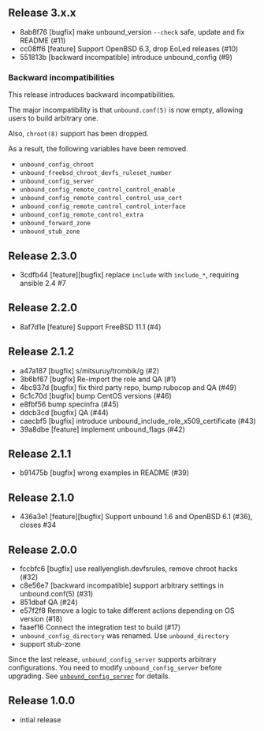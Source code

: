 ## Release 3.x.x

* 8ab8f76 [bugfix] make unbound_version `--check` safe, update and fix README (#11)
* cc08ff6 [feature] Support OpenBSD 6.3, drop EoLed releases (#10)
* 551813b [backward incompatible] introduce unbound_config (#9)

### Backward incompatibilities

This release introduces backward incompatibilities.

The major incompatibility is that `unbound.conf(5)` is now empty, allowing
users to build arbitrary one.

Also, `chroot(8)` support has been dropped.

As a result, the following variables have been removed.

* `unbound_config_chroot`
* `unbound_freebsd_chroot_devfs_ruleset_number`
* `unbound_config_server`
* `unbound_config_remote_control_control_enable`
* `unbound_config_remote_control_control_use_cert`
* `unbound_config_remote_control_control_interface`
* `unbound_config_remote_control_extra`
* `unbound_forward_zone`
* `unbound_stub_zone`

## Release 2.3.0

* 3cdfb44 [feature][bugfix] replace `include` with `include_*`, requiring ansible 2.4 #7

## Release 2.2.0

* 8af7d1e [feature] Support FreeBSD 11.1 (#4)

## Release 2.1.2

* a47a187 [bugfix] s/mitsuruy/trombik/g (#2)
* 3b6bf67 [bugfix] Re-import the role and QA (#1)
* 4bc937d [bugfix] fix third party repo, bump rubocop and QA (#49)
* 6c1c70d [bugfix] bump CentOS versions (#46)
* e8fbf56 bump specinfra (#45)
* ddcb3cd [bugfix] QA (#44)
* caecbf5 [bugfix] introduce unbound_include_role_x509_certificate (#43)
* 39a8dbe [feature] implement unbound_flags (#42)

## Release 2.1.1

* b91475b [bugfix] wrong examples in README (#39)

## Release 2.1.0

* 436a3e1 [feature][bugfix] Support unbound 1.6 and OpenBSD 6.1 (#36), closes #34

## Release 2.0.0

* fccbfc6 [bugfix] use reallyenglish.devfsrules, remove chroot hacks (#32)
* c8e56e7 [backward incompatible] support arbitrary settings in unbound.conf(5) (#31)
* 851dbaf QA (#24)
* e57f2f8 Remove a logic to take different actions depending on OS version  (#18)
* faaef16 Connect the integration test to build (#17)
* `unbound_config_directory` was renamed. Use `unbound_directory`
* support stub-zone

Since the last release, `unbound_config_server` supports arbitrary
configurations. You need to modify `unbound_config_server` before upgrading.
See [`unbound_config_server`](https://github.com/reallyenglish/ansible-role-unbound#unbound_config_server)
for details.

## Release 1.0.0

* intial release
